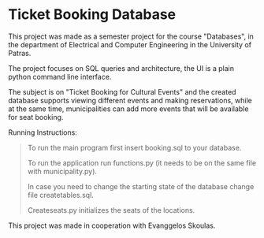 # Ticket Booking Database
This project was made as a semester project for the course "Databases", in the department of Electrical and Computer Engineering in the University of Patras.

The project focuses on SQL queries and architecture, the UI is a plain python command line interface.

The subject is  on "Ticket Booking for Cultural Events" and the created database supports viewing different events and making reservations, while at the same time, municipalities can add more events that will be available for seat booking.

Running Instructions:
>To run the main program first insert booking.sql to your database.
>
>To run the application run functions.py (it needs to be on the same file with municipality.py).
>
>In case you need to change the starting state of the database change file createtables.sql.
>
>Createseats.py initializes the seats of the locations.


This project was made in cooperation with Evanggelos Skoulas.
